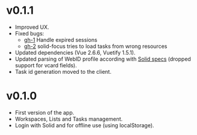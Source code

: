 # v0.1.1

- Improved UX.
- Fixed bugs:
    - [gh-1](https://github.com/NoelDeMartin/solid-focus/issues/1) Handle expired sessions
    - [gh-2](https://github.com/NoelDeMartin/solid-focus/issues/2) solid-focus tries to load tasks from wrong resources
- Updated dependencies (Vue 2.6.6, Vuetify 1.5.1).
- Updated parsing of WebID profile according with [Solid specs](https://github.com/solid/solid-spec/blob/master/solid-webid-profiles.md#minimum-recommended-profile-information) (dropped support for vcard fields).
- Task id generation moved to the client.

# v0.1.0

- First version of the app.
- Workspaces, Lists and Tasks management.
- Login with Solid and for offline use (using localStorage).
